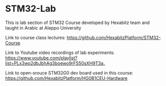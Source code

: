 # STM32-Lab

This is lab section of STM32 Course developed by Hexabitz team and taught in Arabic at Aleppo University

Link to course class lectures: https://github.com/HexabitzPlatform/STM32-Course

Link to Youtube video recordings of lab experiments: https://www.youtube.com/playlist?list=PLx3wo2dbJbhAg3boewo9rFS50sXH9T3a_

Link to open-srouce STM32G0 dev board used in this course: https://github.com/HexabitzPlatform/HG0B1CEU-Hardware
